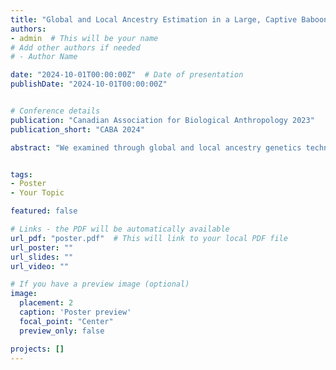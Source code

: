 ```yaml
---
title: "Global and Local Ancestry Estimation in a Large, Captive Baboon Colony"
authors:
- admin  # This will be your name
# Add other authors if needed
# - Author Name

date: "2024-10-01T00:00:00Z"  # Date of presentation
publishDate: "2024-10-01T00:00:00Z"


# Conference details
publication: "Canadian Association for Biological Anthropology 2023"
publication_short: "CABA 2024"

abstract: "We examined through global and local ancestry genetics techniques over 800 captive baboons from the Southwest National Primate Research Centre in San Antonio, Texas. We identified that over 10% of the samples were incorrectly labelled at the species level due to cryptic admixture in the past. We also tested the validity of two different ancestry analysis and phasing and imputation pipelines."


tags:
- Poster
- Your Topic

featured: false

# Links - the PDF will be automatically available
url_pdf: "poster.pdf"  # This will link to your local PDF file
url_poster: ""
url_slides: ""
url_video: ""

# If you have a preview image (optional)
image:
  placement: 2
  caption: 'Poster preview'
  focal_point: "Center"
  preview_only: false

projects: []
---
```

